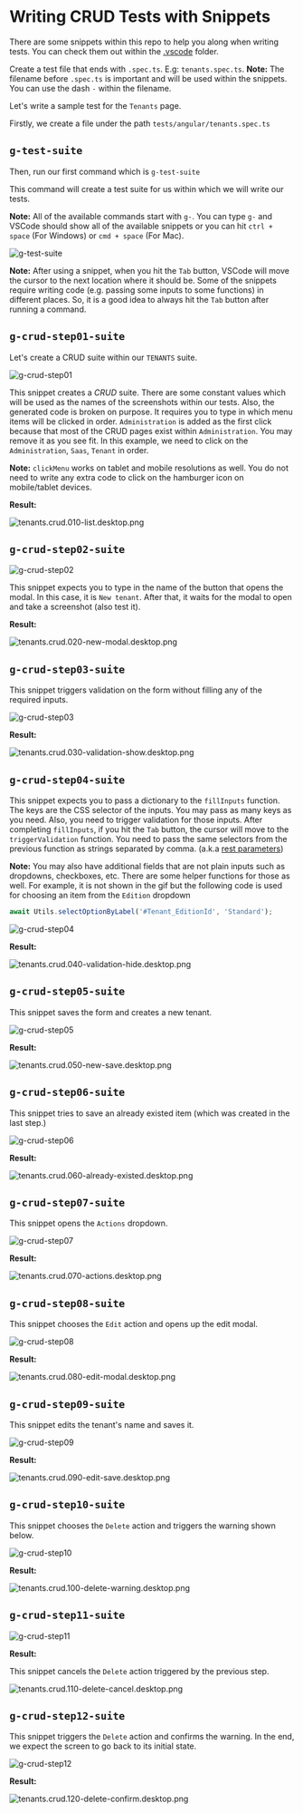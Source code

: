 # Writing CRUD Tests with Snippets

There are some snippets within this repo to help you along when writing tests. You can check them out within the [.vscode](/.vscode) folder.

Create a test file that ends with `.spec.ts`. E.g: `tenants.spec.ts`. 
**Note:** The filename before `.spec.ts` is important and will be used within the snippets. You can use the dash `-` within the filename.

Let's write a sample test for the `Tenants` page. 

Firstly, we create a file under the path `tests/angular/tenants.spec.ts` 

## `g-test-suite`

Then, run our first command which is `g-test-suite`

This command will create a test suite for us within which we will write our tests. 

**Note:** All of the available commands start with `g-`. You can type `g-` and VSCode should show all of the available snippets or you can hit `ctrl + space` (For Windows) or `cmd + space` (For Mac).

![g-test-suite](./images/g-test-suite.gif)

**Note:** After using a snippet, when you hit the `Tab` button, VSCode will move the cursor to the next location where it should be. Some of the snippets require writing code (e.g. passing some inputs to some functions) in different places. So, it is a good idea to always hit the `Tab` button after running a command.

## `g-crud-step01-suite`

Let's create a CRUD suite within our `TENANTS` suite. 

![g-crud-step01](./images/g-crud-step01.gif)

This snippet creates a *CRUD* suite. There are some constant values which will be used as the names of the screenshots within our tests. Also, the generated code is broken on purpose. It requires you to type in which menu items will be clicked in order. `Administration` is added as the first click because that most of the CRUD pages exist within `Administration`. You may remove it as you see fit. In this example, we need to click on the `Administration`, `Saas`, `Tenant` in order.

**Note:** `clickMenu` works on tablet and mobile resolutions as well. You do not need to write any extra code to click on the hamburger icon on mobile/tablet devices. 

**Result:**

![tenants.crud.010-list.desktop.png](./images/tenants.crud.010-list.desktop.png)

## `g-crud-step02-suite`

![g-crud-step02](./images/g-crud-step02.gif)

This snippet expects you to type in the name of the button that opens the modal. In this case, it is `New tenant`. After that, it waits for the modal to open and take a screenshot (also test it). 

**Result:**

![tenants.crud.020-new-modal.desktop.png](./images/tenants.crud.020-new-modal.desktop.png)

## `g-crud-step03-suite`

This snippet triggers validation on the form without filling any of the required inputs. 

![g-crud-step03](./images/g-crud-step03.gif)

**Result:**

![tenants.crud.030-validation-show.desktop.png](./images/tenants.crud.030-validation-show.desktop.png)

## `g-crud-step04-suite`

This snippet expects you to pass a dictionary to the `fillInputs` function. The keys are the CSS selector of the inputs. You may pass as many keys as you need. Also, you need to trigger validation for those inputs. After completing `fillInputs`, if you hit the `Tab` button, the cursor will move to the `triggerValidation` function. You need to pass the same selectors from the previous function as strings separated by comma. (a.k.a [rest parameters](https://www.typescriptlang.org/docs/handbook/functions.html#rest-parameters))

**Note:** You may also have additional fields that are not plain inputs such as dropdowns, checkboxes, etc. There are some helper functions for those as well. 
For example, it is not shown in the gif but the following code is used for choosing an item from the `Edition` dropdown

```Typescript
await Utils.selectOptionByLabel('#Tenant_EditionId', 'Standard');
```

![g-crud-step04](./images/g-crud-step04.gif)

**Result:**

![tenants.crud.040-validation-hide.desktop.png](./images/tenants.crud.040-validation-hide.desktop.png)

## `g-crud-step05-suite`

This snippet saves the form and creates a new tenant.

![g-crud-step05](./images/g-crud-step05.gif)

**Result:**

![tenants.crud.050-new-save.desktop.png](./images/tenants.crud.050-new-save.desktop.png)

## `g-crud-step06-suite`

This snippet tries to save an already existed item (which was created in the last step.)

![g-crud-step06](./images/g-crud-step06.gif)

**Result:**

![tenants.crud.060-already-existed.desktop.png](./images/tenants.crud.060-already-existed.desktop.png)

## `g-crud-step07-suite`

This snippet opens the `Actions` dropdown.

![g-crud-step07](./images/g-crud-step07.gif)

**Result:**

![tenants.crud.070-actions.desktop.png](./images/tenants.crud.070-actions.desktop.png)

## `g-crud-step08-suite`

This snippet chooses the `Edit` action and opens up the edit modal.

![g-crud-step08](./images/g-crud-step08.gif)

**Result:**

![tenants.crud.080-edit-modal.desktop.png](./images/tenants.crud.080-edit-modal.desktop.png)

## `g-crud-step09-suite`

This snippet edits the tenant's name and saves it.

![g-crud-step09](./images/g-crud-step09.gif)

**Result:**

![tenants.crud.090-edit-save.desktop.png](./images/tenants.crud.090-edit-save.desktop.png)

## `g-crud-step10-suite`

This snippet chooses the `Delete` action and triggers the warning shown below.

![g-crud-step10](./images/g-crud-step10.gif)

**Result:**

![tenants.crud.100-delete-warning.desktop.png](./images/tenants.crud.100-delete-warning.desktop.png)

## `g-crud-step11-suite`
![g-crud-step11](./images/g-crud-step11.gif)

**Result:**

This snippet cancels the `Delete` action triggered by the previous step.

![tenants.crud.110-delete-cancel.desktop.png](./images/tenants.crud.110-delete-cancel.desktop.png)

## `g-crud-step12-suite`

This snippet triggers the `Delete` action and confirms the warning. In the end, we expect the screen to go back to its initial state.

![g-crud-step12](./images/g-crud-step12.gif)

**Result:**

![tenants.crud.120-delete-confirm.desktop.png](./images/tenants.crud.120-delete-confirm.desktop.png)
